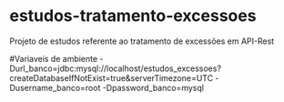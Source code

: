 # estudos-tratamento-excessoes
Projeto de estudos referente ao tratamento de excessões em API-Rest

#Variaveis de ambiente
-Durl_banco=jdbc:mysql://localhost/estudos_excessoes?createDatabaseIfNotExist=true&serverTimezone=UTC
-Dusername_banco=root
-Dpassword_banco=mysql
